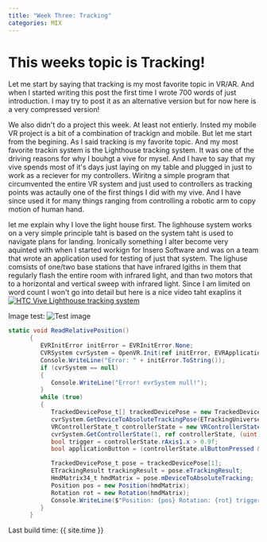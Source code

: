 ```yaml
---
title: "Week Three: Tracking"
categories: MIX
---
```


# This weeks topic is Tracking!

Let me start by saying that tracking is my most favorite topic in VR/AR. And when I started writing this post the first time I wrote 700 words of just introduction. I may try to post it as an alternative version but for now here is a very compressed version!

We also didn't do a project this week. At least not entierly. Insted my mobile VR project is a bit of a combination of trackign and mobile. But let me start from the begining. As I said tracking is my favorite topic. And my most favorite trackin system is the Lighthouse tracking system. It was one of the driving reasons for why I bouhgt a vive for mysel. And I have to say that my vive spends most of it's days just laying on my table and plugged in just to work as a reciever for my controllers. Wiritng a simple program that circumvented the entire VR system and just used to controllers as tracking points was actaully one of the first things I did with my vive. And I have since used it for many things ranging from controlling a robotic arm to copy motion of human hand.

let me explain why I love the light house first. The lighhouse system works on a very simple principle taht is based on the system taht is used to navigate plans for landing. Ironically something I alter become very aquinted with when I started workign for Insero Software and was on a team that wrote an application used for testing of just that system.
The lighuse comsists of one/two base stations that have infrared lgiths in them that regularly flash the entire room with infrared light, and than two motors that to a horizontal and vertical sweep with infrared light. Since I am limited on word count I won't go into detail but here is a nice video taht exaplins it
[![HTC Vive Lighthouse tracking system](http://img.youtube.com/vi/J54dotTt7k0/hqdefault.jpg)](http://www.youtube.com/watch?v=J54dotTt7k0 "HTC Vive Lighthouse tracking system")

Image test:
![Test image]({{site.url}}/images/tracking/Valve_VR_room.png)

```cs
static void ReadRelativePosition()
      {
         EVRInitError initError = EVRInitError.None;
         CVRSystem cvrSystem = OpenVR.Init(ref initError, EVRApplicationType.VRApplication_Utility);
         Console.WriteLine("Error: " + initError.ToString());
         if (cvrSystem == null)
         {
            Console.WriteLine("Error! evrSystem null!");
         }
         while (true)
         {
            TrackedDevicePose_t[] trackedDevicePose = new TrackedDevicePose_t[OpenVR.k_unMaxTrackedDeviceCount];
            cvrSystem.GetDeviceToAbsoluteTrackingPose(ETrackingUniverseOrigin.TrackingUniverseRawAndUncalibrated, 0f, trackedDevicePose);
            VRControllerState_t controllerState = new VRControllerState_t();
            cvrSystem.GetControllerState(1, ref controllerState, (uint) System.Runtime.InteropServices.Marshal.SizeOf(typeof(VRControllerState_t)));
            bool trigger = controllerState.rAxis1.x > 0.9f;
            bool applicationButton = (controllerState.ulButtonPressed & (1ul << (int)EVRButtonId.k_EButton_ApplicationMenu)) != 0;

            TrackedDevicePose_t pose = trackedDevicePose[1];
            ETrackingResult trackingResult = pose.eTrackingResult;
            HmdMatrix34_t hmdMatrix = pose.mDeviceToAbsoluteTracking;
            Position pos = new Position(hmdMatrix);
            Rotation rot = new Rotation(hmdMatrix);
            Console.WriteLine($"Position: {pos} Rotation: {rot} trigger {trigger} app {applicationButton}");
         }
      }
```

Last build time: {{ site.time }}
